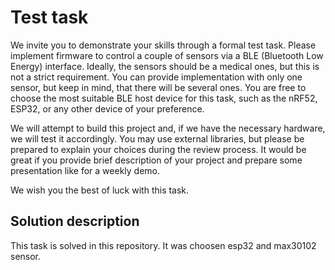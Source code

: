 # Test task
We invite you to demonstrate your skills through a formal test task. Please implement firmware to control a couple of sensors via a BLE (Bluetooth Low Energy) interface. Ideally, the sensors should be a medical ones, but this is not a strict requirement. You can provide implementation with only one sensor, but keep in mind, that there will be several ones. You are free to choose the most suitable BLE host device for this task, such as the nRF52, ESP32, or any other device of your preference.

We will attempt to build this project and, if we have the necessary hardware, we will test it accordingly. You may use external libraries, but please be prepared to explain your choices during the review process. It would be great if you provide brief description of your project and prepare some presentation like for a weekly demo.

We wish you the best of luck with this task.



## Solution description
This task is solved in this repository. It was choosen esp32 and max30102 sensor. 
